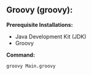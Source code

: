 ## Groovy (groovy):
**Prerequisite Installations:** 
- Java Development Kit (JDK)
- Groovy

**Command:**
```
groovy Main.groovy
```
